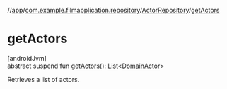 //[app](../../../index.md)/[com.example.filmapplication.repository](../index.md)/[ActorRepository](index.md)/[getActors](get-actors.md)

# getActors

[androidJvm]\
abstract suspend fun [getActors](get-actors.md)(): [List](https://kotlinlang.org/api/latest/jvm/stdlib/kotlin.collections/-list/index.html)&lt;[DomainActor](../../com.example.filmapplication.domain/-domain-actor/index.md)&gt;

Retrieves a list of actors.
